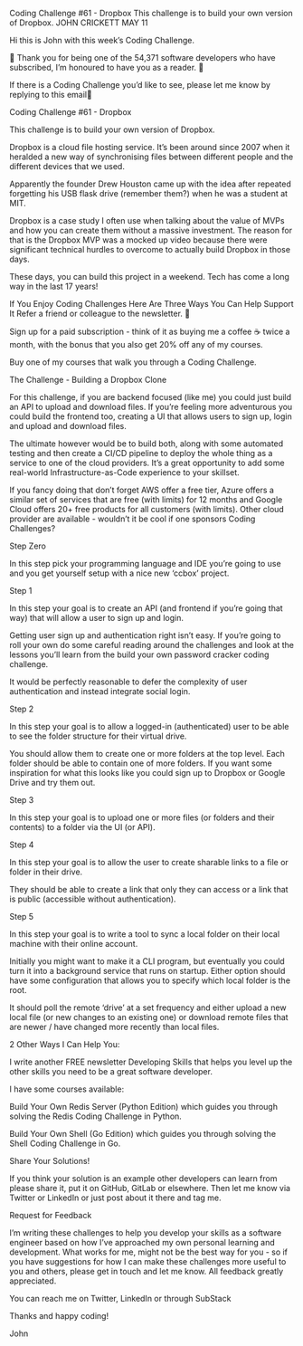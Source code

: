 Coding Challenge #61 - Dropbox
This challenge is to build your own version of Dropbox.
JOHN CRICKETT
MAY 11

Hi this is John with this week’s Coding Challenge.

🙏 Thank you for being one of the 54,371 software developers who have subscribed, I’m honoured to have you as a reader. 🎉

If there is a Coding Challenge you’d like to see, please let me know by replying to this email📧

Coding Challenge #61 - Dropbox

This challenge is to build your own version of Dropbox.

Dropbox is a cloud file hosting service. It’s been around since 2007 when it heralded a new way of synchronising files between different people and the different devices that we used.

Apparently the founder Drew Houston came up with the idea after repeated forgetting his USB flask drive (remember them?) when he was a student at MIT.

Dropbox is a case study I often use when talking about the value of MVPs and how you can create them without a massive investment. The reason for that is the Dropbox MVP was a mocked up video because there were significant technical hurdles to overcome to actually build Dropbox in those days.

These days, you can build this project in a weekend. Tech has come a long way in the last 17 years!

If You Enjoy Coding Challenges Here Are Three Ways You Can Help Support It
Refer a friend or colleague to the newsletter. 🙏

Sign up for a paid subscription - think of it as buying me a coffee ☕️ twice a month, with the bonus that you also get 20% off any of my courses.

Buy one of my courses that walk you through a Coding Challenge.

The Challenge - Building a Dropbox Clone

For this challenge, if you are backend focused (like me) you could just build an API to upload and download files. If you’re feeling more adventurous you could build the frontend too, creating a UI that allows users to sign up, login and upload and download files.

The ultimate however would be to build both, along with some automated testing and then create a CI/CD pipeline to deploy the whole thing as a service to one of the cloud providers. It’s a great opportunity to add some real-world Infrastructure-as-Code experience to your skillset.

If you fancy doing that don’t forget AWS offer a free tier, Azure offers a similar set of services that are free (with limits) for 12 months and Google Cloud offers 20+ free products for all customers (with limits). Other cloud provider are available - wouldn’t it be cool if one sponsors Coding Challenges?

Step Zero

In this step pick your programming language and IDE you’re going to use and you get yourself setup with a nice new ‘ccbox’ project.

Step 1

In this step your goal is to create an API (and frontend if you’re going that way) that will allow a user to sign up and login.

Getting user sign up and authentication right isn’t easy. If you’re going to roll your own do some careful reading around the challenges and look at the lessons you’ll learn from the build your own password cracker coding challenge.

It would be perfectly reasonable to defer the complexity of user authentication and instead integrate social login.

Step 2

In this step your goal is to allow a logged-in (authenticated) user to be able to see the folder structure for their virtual drive.

You should allow them to create one or more folders at the top level. Each folder should be able to contain one of more folders. If you want some inspiration for what this looks like you could sign up to Dropbox or Google Drive and try them out.

Step 3

In this step your goal is to upload one or more files (or folders and their contents) to a folder via the UI (or API).

Step 4

In this step your goal is to allow the user to create sharable links to a file or folder in their drive.

They should be able to create a link that only they can access or a link that is public (accessible without authentication).

Step 5

In this step your goal is to write a tool to sync a local folder on their local machine with their online account.

Initially you might want to make it a CLI program, but eventually you could turn it into a background service that runs on startup. Either option should have some configuration that allows you to specify which local folder is the root.

It should poll the remote ‘drive’ at a set frequency and either upload a new local file (or new changes to an existing one) or download remote files that are newer / have changed more recently than local files.

2 Other Ways I Can Help You:

I write another FREE newsletter Developing Skills that helps you level up the other skills you need to be a great software developer.

I have some courses available:

Build Your Own Redis Server (Python Edition) which guides you through solving the Redis Coding Challenge in Python.

Build Your Own Shell (Go Edition) which guides you through solving the Shell Coding Challenge in Go.

Share Your Solutions!

If you think your solution is an example other developers can learn from please share it, put it on GitHub, GitLab or elsewhere. Then let me know via Twitter or LinkedIn or just post about it there and tag me.

Request for Feedback

I’m writing these challenges to help you develop your skills as a software engineer based on how I’ve approached my own personal learning and development. What works for me, might not be the best way for you - so if you have suggestions for how I can make these challenges more useful to you and others, please get in touch and let me know. All feedback greatly appreciated.

You can reach me on Twitter, LinkedIn or through SubStack

Thanks and happy coding!

John